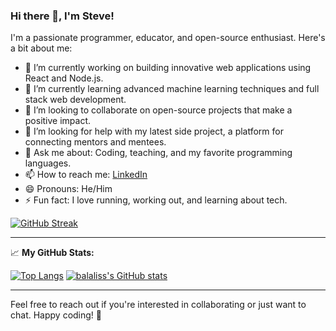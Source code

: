 ### Hi there 👋, I'm Steve!

I'm a passionate programmer, educator, and open-source enthusiast. Here's a bit about me:

- 🔭 I’m currently working on building innovative web applications using React and Node.js.
- 🌱 I’m currently learning advanced machine learning techniques and full stack web development.
- 👯 I’m looking to collaborate on open-source projects that make a positive impact.
- 🤔 I’m looking for help with my latest side project, a platform for connecting mentors and mentees.
- 💬 Ask me about: Coding, teaching, and my favorite programming languages.
- 📫 How to reach me: [LinkedIn](https://www.linkedin.com/in/balaliss/) 
- 😄 Pronouns: He/Him 
- ⚡ Fun fact: I love running, working out, and learning about tech.

[![GitHub Streak](https://streak-stats.demolab.com?user=balaliss&theme=burnt-neon)](https://git.io/streak-stats)

---

📈 **My GitHub Stats:**

[![Top Langs](https://github-readme-stats.vercel.app/api/top-langs/?username=balaliss&layout=compact)](https://github.com/balaliss/github-readme-stats)
[![balaliss's GitHub stats](https://github-readme-stats.vercel.app/api?username=balaliss&show_icons=true&theme=tokyonight)](https://github.com/balaliss/github-readme-stats)

---

Feel free to reach out if you're interested in collaborating or just want to chat. Happy coding! 🚀
